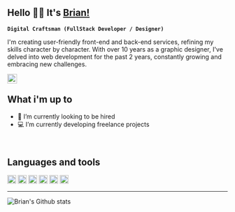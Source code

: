 ## Hello 👋🏽 It's [Brian!](https://brianzenhom.dev)
**`Digital Craftsman (FullStack Developer / Designer)`**
<br/>

I'm creating user-friendly front-end and back-end services, refining my skills character by character. With over 10 years as a graphic designer, I've delved into web development for the past 2 years, constantly growing and embracing new challenges.
<br/>

<a href="https://www.linkedin.com/in/brianzenhom/" target="_blank">
<img align="left" alt="Brian Zenhom LinkedIN" width="22px" src="https://icongr.am/fontawesome/linkedin.svg?size=128&color=70c8ff" />
</a>

<br>

## What i'm up to

- 💼 I’m currently looking to be hired
- 💻 I’m currently developing freelance projects

<br />

## Languages and tools

<code><img height="20" src="https://cdn.jsdelivr.net/gh/devicons/devicon/icons/javascript/javascript-original.svg" /></code>
<code><img height="20" src="https://cdn.jsdelivr.net/gh/devicons/devicon/icons/typescript/typescript-original.svg" /></code>
<code><img height="20" src="https://cdn.jsdelivr.net/gh/devicons/devicon/icons/react/react-original.svg" /></code>
<code><img height="20" src="https://cdn.jsdelivr.net/gh/devicons/devicon/icons/nodejs/nodejs-original.svg" /></code>
<code><img height="20" src="https://cdn.jsdelivr.net/gh/devicons/devicon/icons/firebase/firebase-plain.svg" /></code>
<code><img height="20" src="https://cdn.jsdelivr.net/gh/devicons/devicon/icons/mysql/mysql-original.svg" /></code>          

---

![Brian's Github stats](https://github-readme-stats.vercel.app/api?username=BrianZenhom&show_icons=true&hide_border=true)

